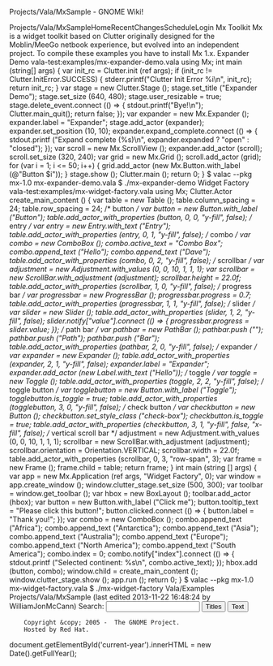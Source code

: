 Projects/Vala/MxSample - GNOME Wiki!
<!--
var search_hint = "Search";
//-->
Projects/Vala/MxSampleHomeRecentChangesScheduleLogin
Mx Toolkit
Mx is a widget toolkit based on Clutter originally designed for the Moblin/MeeGo netbook experience, but evolved into an independent project. To compile these examples you have to install Mx 1.x. 
Expander Demo
vala-test:examples/mx-expander-demo.vala using Mx;
int main (string[] args) {
    var init_rc = Clutter.init (ref args);
    if (init_rc != Clutter.InitError.SUCCESS) {
        stderr.printf(&quot;Clutter Init Error %i\n&quot;, init_rc);
        return init_rc;
    }
    var stage = new Clutter.Stage ();
    stage.set_title (&quot;Expander Demo&quot;);
    stage.set_size (640, 480);
    stage.user_resizable = true;
    stage.delete_event.connect (() =&gt; {
        stdout.printf(&quot;Bye!\n&quot;);
        Clutter.main_quit();
        return false;
    });
    var expander = new Mx.Expander ();
    expander.label = &quot;Expander&quot;;
    stage.add_actor (expander);
    expander.set_position (10, 10);
    expander.expand_complete.connect (() =&gt; {
        stdout.printf (&quot;Expand complete (%s)\n&quot;,
                       expander.expanded ? &quot;open&quot; : &quot;closed&quot;);
    });
    var scroll = new Mx.ScrollView ();
    expander.add_actor (scroll);
    scroll.set_size (320, 240);
    var grid = new Mx.Grid ();
    scroll.add_actor (grid);
    for (var i = 1; i &lt;= 50; i++) {
        grid.add_actor (new Mx.Button.with_label (@&quot;Button $i&quot;));
    }
    stage.show ();
    Clutter.main ();
    return 0;
}
$ valac --pkg mx-1.0 mx-expander-demo.vala
$ ./mx-expander-demo 
Widget Factory
vala-test:examples/mx-widget-factory.vala using Mx;
Clutter.Actor create_main_content () {
    var table = new Table ();
    table.column_spacing = 24;
    table.row_spacing = 24;
    /* button */
    var button = new Button.with_label (&quot;Button&quot;);
    table.add_actor_with_properties (button, 0, 0, &quot;y-fill&quot;, false);
    /* entry */
    var entry = new Entry.with_text (&quot;Entry&quot;);
    table.add_actor_with_properties (entry, 0, 1, &quot;y-fill&quot;, false);
    /* combo */
    var combo = new ComboBox ();
    combo.active_text = &quot;Combo Box&quot;;
    combo.append_text (&quot;Hello&quot;);
    combo.append_text (&quot;Dave&quot;);
    table.add_actor_with_properties (combo, 0, 2, &quot;y-fill&quot;, false);
    /* scrollbar */
    var adjustment = new Adjustment.with_values (0, 0, 10, 1, 1, 1);
    var scrollbar = new ScrollBar.with_adjustment (adjustment);
    scrollbar.height = 22.0f;
    table.add_actor_with_properties (scrollbar, 1, 0, &quot;y-fill&quot;, false);
    /* progress bar */
    var progressbar = new ProgressBar ();
    progressbar.progress = 0.7;
    table.add_actor_with_properties (progressbar, 1, 1, &quot;y-fill&quot;, false);
    /* slider */
    var slider = new Slider ();
    table.add_actor_with_properties (slider, 1, 2, &quot;y-fill&quot;, false);
    slider.notify[&quot;value&quot;].connect (() =&gt; {
        progressbar.progress = slider.value;
    });
    /* path bar */
    var pathbar = new PathBar ();
    pathbar.push (&quot;&quot;);
    pathbar.push (&quot;Path&quot;);
    pathbar.push (&quot;Bar&quot;);
    table.add_actor_with_properties (pathbar, 2, 0, &quot;y-fill&quot;, false);
    /* expander */
    var expander = new Expander ();
    table.add_actor_with_properties (expander, 2, 1, &quot;y-fill&quot;, false);
    expander.label = &quot;Expander&quot;;
    expander.add_actor (new Label.with_text (&quot;Hello&quot;));
    /* toggle */
    var toggle = new Toggle ();
    table.add_actor_with_properties (toggle, 2, 2, &quot;y-fill&quot;, false);
    /* toggle button */
    var togglebutton = new Button.with_label (&quot;Toggle&quot;);
    togglebutton.is_toggle = true;
    table.add_actor_with_properties (togglebutton, 3, 0, &quot;y-fill&quot;, false);
    /* check button */
    var checkbutton = new Button ();
    checkbutton.set_style_class (&quot;check-box&quot;);
    checkbutton.is_toggle = true;
    table.add_actor_with_properties (checkbutton, 3, 1, &quot;y-fill&quot;, false, &quot;x-fill&quot;, false);
    /* vertical scroll bar */
    adjustment = new Adjustment.with_values (0, 0, 10, 1, 1, 1);
    scrollbar = new ScrollBar.with_adjustment (adjustment);
    scrollbar.orientation = Orientation.VERTICAL;
    scrollbar.width = 22.0f;
    table.add_actor_with_properties (scrollbar, 0, 3, &quot;row-span&quot;, 3);
    var frame = new Frame ();
    frame.child = table;
    return frame;
}
int main (string [] args) {
    var app = new Mx.Application (ref args, &quot;Widget Factory&quot;, 0);
    var window = app.create_window ();
    window.clutter_stage.set_size (500, 300);
    var toolbar = window.get_toolbar ();
    var hbox = new BoxLayout ();
    toolbar.add_actor (hbox);
    var button = new Button.with_label (&quot;Click me&quot;);
    button.tooltip_text = &quot;Please click this button!&quot;;
    button.clicked.connect (() =&gt; {
        button.label = &quot;Thank you!&quot;;
    });
    var combo = new ComboBox ();
    combo.append_text (&quot;Africa&quot;);
    combo.append_text (&quot;Antarctica&quot;);
    combo.append_text (&quot;Asia&quot;);
    combo.append_text (&quot;Australia&quot;);
    combo.append_text (&quot;Europe&quot;);
    combo.append_text (&quot;North America&quot;);
    combo.append_text (&quot;South America&quot;);
    combo.index = 0;
    combo.notify[&quot;index&quot;].connect (() =&gt; {
        stdout.printf (&quot;Selected continent: %s\n&quot;, combo.active_text);
    });
    hbox.add (button, combo);
    window.child = create_main_content ();
    window.clutter_stage.show ();
    app.run ();
    return 0;
}
$ valac --pkg mx-1.0 mx-widget-factory.vala
$ ./mx-widget-factory  Vala/Examples Projects/Vala/MxSample  (last edited 2013-11-22 16:48:24 by WilliamJonMcCann)
Search:
<input id="searchinput" type="text" name="value" value="" size="20"
    onfocus="searchFocus(this)" onblur="searchBlur(this)"
    onkeyup="searchChange(this)" onchange="searchChange(this)" alt="Search">
<input id="titlesearch" name="titlesearch" type="submit"
    value="Titles" alt="Search Titles">
<input id="fullsearch" name="fullsearch" type="submit"
    value="Text" alt="Search Full Text">
<!--// Initialize search form
var f = document.getElementById('searchform');
f.getElementsByTagName('label')[0].style.display = 'none';
var e = document.getElementById('searchinput');
searchChange(e);
searchBlur(e);
//-->
        Copyright &copy; 2005 -  The GNOME Project.
        Hosted by Red Hat.
  document.getElementById('current-year').innerHTML = new Date().getFullYear();
